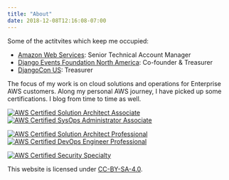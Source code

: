 ```yaml
---
title: "About"
date: 2018-12-08T12:16:08-07:00
---
```


Some of the actitvites which keep me occupied:

-   [Amazon Web Services](https://aws.amazon.com): Senior Technical Account Manager
-   [Django Events Foundation North America](https://defna.org): Co-founder & Treasurer
-   [DjangoCon US](https://djangocon.us): Treasurer

The focus of my work is on cloud solutions and operations for Enterprise AWS customers. Along my personal AWS journey, I have picked up some certifications. I blog from time to time as well.


[![AWS Certified Solution Architect Associate](/img/aws_saassoc.png)](https://www.certmetrics.com/amazon/public/badge.aspx?i=1&t=c&d=2015-10-05&ci=AWS00129623)
[![AWS Certified SysOps Administrator Associate](/img/aws_sysopsassoc.png)](https://www.certmetrics.com/amazon/public/badge.aspx?i=3&t=c&d=2014-11-11&ci=AWS00129623)

[![AWS Certified Solution Architect Professional](/img/aws_saprof.png)](https://www.certmetrics.com/amazon/public/badge.aspx?i=4&t=c&d=2017-09-28&ci=AWS00129623)
[![AWS Certified DevOps Engineer Professional](/img/aws_devopsprof.png)](https://www.certmetrics.com/amazon/public/badge.aspx?i=5&t=c&d=2014-11-14&ci=AWS00129623)

[![AWS Certified Security Specialty](/img/aws_secspec.png)](https://www.certmetrics.com/amazon/public/badge.aspx?i=7&t=c&d=2019-08-09&ci=AWS00942349)

This website is licensed under [CC-BY-SA-4.0](https://creativecommons.org/licenses/by-sa/4.0/).
